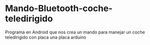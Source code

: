 # Mando-Bluetooth-coche-teledirigido
Programa en Android que nos crea un mando para manejar un coche teledirigido con placa una placa arduino

